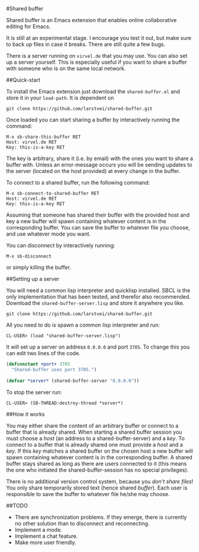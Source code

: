 #Shared buffer

Shared buffer is an Emacs extension that enables online collaborative
editing for Emacs.

It is still at an experimental stage. I encourage you test it out, but make
sure to back up files in case it breaks. There are still quite a few bugs.

There is a server running on `virvel.de` that you may use. You
can also set up a server yourself. This is especially useful if you want to
share a buffer with someone who is on the same local network.

##Quick-start

To install the Emacs extension just download the `shared-buffer.el` and
store it in your `load-path`. It is dependent on 

    git clone https://github.com/larstvei/shared-buffer.git

Once loaded you can start sharing a buffer by interactively running the
command:

    M-x sb-share-this-buffer RET
    Host: virvel.de RET
    Key: this-is-a-key RET

The key is arbitrary, share it (i.e. by email) with the ones you want to
share a buffer with. Unless an error-message occurs you will be sending
updates to the server (located on the host provided) at every change in the
buffer.

To connect to a shared buffer, run the following command:

    M-x sb-connect-to-shared-buffer RET
    Host: virvel.de RET
    Key: this-is-a-key RET

Assuming that someone has shared their buffer with the provided host and key
a new buffer will spawn containing whatever content is in the corresponding
buffer. You can save the buffer to whatever file you choose, and use
whatever mode you want.

You can disconnect by interactively running:

    M-x sb-disconnect

or simply killing the buffer.

##Setting up a server

You will need a common lisp interpreter and quicklisp installed. SBCL is the
only implementation that has been tested, and therefor also
recommended. Download the `shared-buffer-server.lisp` and store it anywhere
you like.

    git clone https://github.com/larstvei/shared-buffer.git

All you need to do is spawn a common lisp interpreter and run:

    CL-USER> (load "shared-buffer-server.lisp")

It will set up a server on address `0.0.0.0` and port `3705`. To change this
you can edit two lines of the code.

```lisp
(defconstant +port+ 3705
  "Shared-buffer uses port 3705.")
  
(defvar *server* (shared-buffer-server "0.0.0.0"))
```
To stop the server run:

    CL-USER> (SB-THREAD:destroy-thread *server*)

##How it works

You may either share the content of an arbitrary buffer or connect to a
buffer that is already shared. When starting a shared buffer session you
must choose a *host* (an address to a shared-buffer-server) and a *key*. To
connect to a buffer that is already shared one must provide a *host* and a
*key*. If this *key* matches a shared buffer on the chosen host a new buffer
will spawn containing whatever content is in the corresponding buffer. A
shared buffer stays shared as long as there are users connected to it (this
means the one who initiated the shared-buffer-session has no special
privileges).

There is no additional version control system, because you *don't share
files*! You only share temporarily stored text (hence shared *buffer*). Each
user is responsible to save the buffer to whatever file he/she may
choose.

##TODO

* There are synchronization problems. If they emerge, there is currently no
  other solution than to disconnect and reconnecting.
* Implement a mode.
* Implement a chat feature.
* Make more user friendly.
